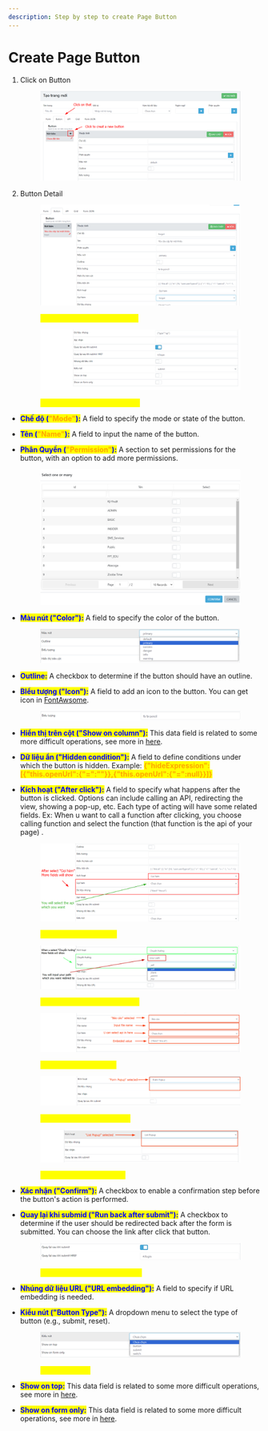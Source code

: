 ```yaml
---
description: Step by step to create Page Button
---
```


# Create Page Button

1.  Click on Button

    <figure><img src="../.gitbook/assets/image.png" alt=""><figcaption></figcaption></figure>
2.  Button Detail

    <figure><img src="../.gitbook/assets/image (8) (1).png" alt=""><figcaption><p><mark style="color:yellow;"><strong>Button UI fields information 1</strong></mark></p></figcaption></figure>

    <figure><img src="../.gitbook/assets/image (11) (1).png" alt=""><figcaption><p><mark style="color:yellow;"><strong>Button UI fields information 2</strong></mark></p></figcaption></figure>

* <mark style="color:blue;">**Chế độ (**</mark><mark style="color:orange;">**"Mode"**</mark><mark style="color:blue;">**):**</mark> A field to specify the mode or state of the button.
* <mark style="color:blue;">**Tên (**</mark><mark style="color:orange;">**"Name"**</mark><mark style="color:blue;">**):**</mark> A field to input the name of the button.
*   <mark style="color:blue;">**Phân Quyền (**</mark><mark style="color:orange;">**"Permission"**</mark><mark style="color:blue;">**):**</mark> A section to set permissions for the button, with an option to add more permissions.

    <figure><img src="../.gitbook/assets/image (12) (1).png" alt=""><figcaption></figcaption></figure>
*   <mark style="color:blue;">**Màu nút ("Color"):**</mark> A field to specify the color of the button.

    <figure><img src="../.gitbook/assets/image (13) (1).png" alt=""><figcaption></figcaption></figure>
* <mark style="color:blue;">**Outline:**</mark> A checkbox to determine if the button should have an outline.
*   <mark style="color:blue;">**BIểu tượng ("Icon"):**</mark> A field to add an icon to the button. You can get icon in [FontAwsome](https://fontawesome.com/).

    <figure><img src="../.gitbook/assets/image (14) (1).png" alt=""><figcaption></figcaption></figure>
* <mark style="color:blue;">**Hiển thị trên cột ("Show on column"):**</mark> This data field is related to some more difficult operations, see more in [here](others.md).
* <mark style="color:blue;">**Dữ liệu ẩn ("Hidden condition"):**</mark> A field to define conditions under which the button is hidden. Example: <mark style="color:orange;">**{"hideExpression":\[{"this.openUrl":{"=":""\}},{"this.openUrl":{"=":null\}}]}**</mark>
*   <mark style="color:blue;">**Kích hoạt ("After click"):**</mark> A field to specify what happens after the button is clicked. Options can include calling an API, redirecting the view, showing a pop-up, etc. Each type of acting will have some related fields. Ex: When u want to call a function after clicking, you choose calling function and select the function (that function is the api of your page) .

    <figure><img src="../.gitbook/assets/image (1).png" alt=""><figcaption><p><mark style="color:yellow;"><strong>After select "Gọi hàm"</strong></mark></p></figcaption></figure>

    <figure><img src="../.gitbook/assets/image (2).png" alt=""><figcaption><p><mark style="color:yellow;"><strong>After select "Chuyển hướng"</strong></mark></p></figcaption></figure>

    <figure><img src="../.gitbook/assets/image (10).png" alt=""><figcaption><p><mark style="color:yellow;"><strong>After select "Báo cáo"</strong></mark></p></figcaption></figure>

    <figure><img src="../.gitbook/assets/image (11).png" alt=""><figcaption><p><mark style="color:yellow;"><strong>After select "Form Popup"</strong></mark></p></figcaption></figure>

    <figure><img src="../.gitbook/assets/image (14).png" alt=""><figcaption><p><mark style="color:yellow;"><strong>After select "List Popup"</strong></mark></p></figcaption></figure>
* <mark style="color:blue;">**Xác nhận ("Confirm"):**</mark> A checkbox to enable a confirmation step before the button's action is performed.
*   <mark style="color:blue;">**Quay lại khi submid ("Run back after submit"):**</mark> A checkbox to determine if the user should be redirected back after the form is submitted. You can choose the link after click that button.

    <figure><img src="../.gitbook/assets/image (21) (1).png" alt=""><figcaption><p><mark style="color:yellow;"><strong>Enabled "Quay lại khi submit"</strong></mark></p></figcaption></figure>
* <mark style="color:blue;">**Nhúng dữ liệu URL ("URL embedding"):**</mark> A field to specify if URL embedding is needed.
*   <mark style="color:blue;">**Kiểu nút ("Button Type"):**</mark> A dropdown menu to select the type of button (e.g., submit, reset).

    <figure><img src="../.gitbook/assets/image (3).png" alt=""><figcaption><p><mark style="color:yellow;"><strong>List "Kiểu nút"</strong></mark></p></figcaption></figure>
* <mark style="color:blue;">**Show on top:**</mark> This data field is related to some more difficult operations, see more in [here](others.md).
* <mark style="color:blue;">**Show on form only:**</mark> This data field is related to some more difficult operations, see more in [here](others.md).
